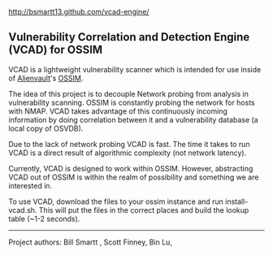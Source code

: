 http://bsmartt13.github.com/vcad-engine/

## Vulnerability Correlation and Detection Engine (VCAD) for OSSIM

VCAD is a lightweight vulnerability scanner which is intended for use inside of [Alienvault](http://alienvault.com/)'s [OSSIM](http://communities.alienvault.com/indexc.html?utm_expid=61134069-1).

The idea of this project is to decouple Network probing from analysis in vulnerability scanning.  OSSIM is constantly probing the network for hosts with NMAP.  VCAD takes advantage of this continuously incoming information by doing correlation between it and a vulnerability database (a local copy of OSVDB). 

Due to the lack of network probing VCAD is fast.  The time it takes to run VCAD is a direct result of algorithmic complexity (not network latency).  

Currently, VCAD is designed to work within OSSIM.  However, abstracting VCAD out of OSSIM is within the realm of possibility and something we are interested in.

To use VCAD, download the files to your ossim instance and run install-vcad.sh.  This will put the files in the correct places and build the lookup table (~1-2 seconds).


***


Project authors:
Bill Smartt <bsmartt13>, 
Scott Finney, 
Bin Lu, 